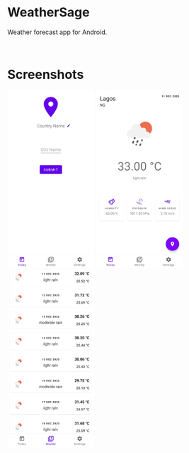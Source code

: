 # WeatherSage
Weather forecast app for Android.

<br>

# Screenshots
<div class="row">
<img src="screenshots/ws_location_entry.jpg" height="400" alt="Location Entry"/>
<img src="screenshots/ws_current_forecast.jpg" height="400" alt="Current Forecast"/>
<img src="screenshots/ws_weekly_forecast.jpg" height="400" alt="Weekly Forecast"/>
</div>
